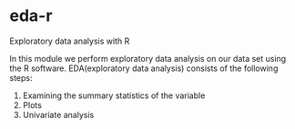 eda-r
=====

Exploratory data analysis with R

In this module we perform exploratory data analysis on our data set using the R software. EDA(exploratory data analysis) consists of the following steps:

1. Examining the summary statistics of the variable
2. Plots
3. Univariate analysis


